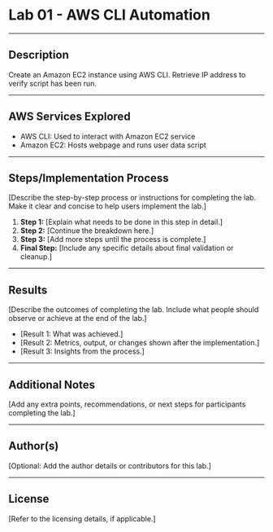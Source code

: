 # Lab 01 - AWS CLI Automation


---

## Description
Create an Amazon EC2 instance using AWS CLI. Retrieve IP address to verify script has been run. 

---

## AWS Services Explored

- AWS CLI: Used to interact with Amazon EC2 service
- Amazon EC2: Hosts webpage and runs user data script

---

## Steps/Implementation Process
[Describe the step-by-step process or instructions for completing the lab. Make it clear and concise to help users implement the lab.]

1. **Step 1:** [Explain what needs to be done in this step in detail.]
2. **Step 2:** [Continue the breakdown here.]
3. **Step 3:** [Add more steps until the process is complete.]
4. **Final Step:** [Include any specific details about final validation or cleanup.]

---

## Results
[Describe the outcomes of completing the lab. Include what people should observe or achieve at the end of the lab.]

- [Result 1: What was achieved.]
- [Result 2: Metrics, output, or changes shown after the implementation.]
- [Result 3: Insights from the process.]

---

## Additional Notes
[Add any extra points, recommendations, or next steps for participants completing the lab.]

---

## Author(s)
[Optional: Add the author details or contributors for this lab.]

---

## License
[Refer to the licensing details, if applicable.]